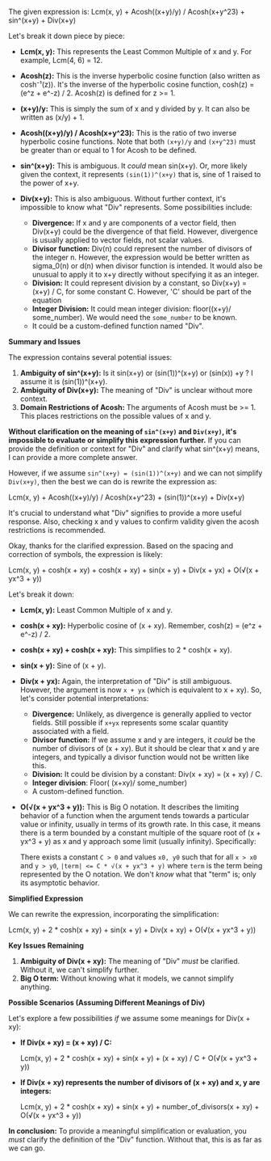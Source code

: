 The given expression is:
Lcm(x, y) + Acosh((x+y)/y) / Acosh(x+y^23) + sin^(x+y) + Div(x+y)

Let's break it down piece by piece:

*   **Lcm(x, y):** This represents the Least Common Multiple of x and y.  For example, Lcm(4, 6) = 12.

*   **Acosh(z):**  This is the inverse hyperbolic cosine function (also written as cosh⁻¹(z)). It's the inverse of the hyperbolic cosine function, cosh(z) = (e^z + e^-z) / 2.  Acosh(z) is defined for z >= 1.

*   **(x+y)/y:**  This is simply the sum of x and y divided by y.  It can also be written as (x/y) + 1.

*   **Acosh((x+y)/y) / Acosh(x+y^23):** This is the ratio of two inverse hyperbolic cosine functions.  Note that both `(x+y)/y` and `(x+y^23)` must be greater than or equal to 1 for Acosh to be defined.

*   **sin^(x+y):** This is ambiguous.  It *could* mean sin(x+y). Or, more likely given the context, it represents `(sin(1))^(x+y)` that is,  sine of 1 raised to the power of x+y.

*   **Div(x+y):**  This is also ambiguous.  Without further context, it's impossible to know what "Div" represents.  Some possibilities include:

    *   **Divergence:** If x and y are components of a vector field, then Div(x+y) could be the divergence of that field.  However, divergence is usually applied to vector fields, not scalar values.
    *   **Divisor function:** Div(n) could represent the number of divisors of the integer n. However, the expression would be better written as sigma_0(n) or d(n) when divisor function is intended. It would also be unusual to apply it to x+y directly without specifying it as an integer.
    *   **Division:**  It could represent division by a constant, so Div(x+y) = (x+y) / C, for some constant C. However, 'C' should be part of the equation
    *   **Integer Division:** It could mean integer division:   floor((x+y)/ some_number).   We would need the `some_number` to be known.
    *   It could be a custom-defined function named "Div".

**Summary and Issues**

The expression contains several potential issues:

1.  **Ambiguity of sin^(x+y):**  Is it sin(x+y) or (sin(1))^(x+y) or (sin(x)) +y ?  I assume it is (sin(1))^(x+y).
2.  **Ambiguity of Div(x+y):** The meaning of "Div" is unclear without more context.
3.  **Domain Restrictions of Acosh:** The arguments of Acosh must be >= 1.  This places restrictions on the possible values of x and y.

**Without clarification on the meaning of `sin^(x+y)` and `Div(x+y)`, it's impossible to evaluate or simplify this expression further.** If you can provide the definition or context for "Div" and clarify what sin^(x+y) means, I can provide a more complete answer.

However, if we assume `sin^(x+y) = (sin(1))^(x+y)` and we can not simplify  `Div(x+y)`, then the best we can do is rewrite the expression as:

Lcm(x, y) + Acosh((x+y)/y) / Acosh(x+y^23) + (sin(1))^(x+y) + Div(x+y)

It's crucial to understand what "Div" signifies to provide a more useful response. Also, checking x and y values to confirm validity given the acosh restrictions is recommended.

Okay, thanks for the clarified expression. Based on the spacing and correction of symbols, the expression is likely:

Lcm(x, y) + cosh(x + xy) + cosh(x + xy) + sin(x + y) + Div(x + yx) + O(√(x + yx^3 + y))

Let's break it down:

*   **Lcm(x, y):** Least Common Multiple of x and y.

*   **cosh(x + xy):** Hyperbolic cosine of (x + xy).  Remember, cosh(z) = (e^z + e^-z) / 2.

*   **cosh(x + xy) + cosh(x + xy):** This simplifies to 2 * cosh(x + xy).

*   **sin(x + y):** Sine of (x + y).

*   **Div(x + yx):** Again, the interpretation of "Div" is still ambiguous. However, the argument is now `x + yx` (which is equivalent to x + xy). So, let's consider potential interpretations:

    *   **Divergence:** Unlikely, as divergence is generally applied to vector fields.  Still possible if `x+yx` represents some scalar quantity associated with a field.
    *   **Divisor function:**  If we assume x and y are integers, it *could* be the number of divisors of (x + xy). But it should be clear that x and y are integers, and typically a divisor function would not be written like this.
    *   **Division:**  It could be division by a constant:  Div(x + xy) = (x + xy) / C.
    *   **Integer division**: Floor( (x+xy)/ some_number)
    *   A custom-defined function.

*   **O(√(x + yx^3 + y)):** This is Big O notation. It describes the limiting behavior of a function when the argument tends towards a particular value or infinity, usually in terms of its growth rate. In this case, it means there is a term bounded by a constant multiple of the square root of (x + yx^3 + y) as x and y approach some limit (usually infinity).  Specifically:

    There exists a constant `C > 0` and values `x0, y0` such that for all `x > x0` and `y > y0`,
    `|term| <= C * √(x + yx^3 + y)`
    where `term` is the term being represented by the O notation.  We don't *know* what that "term" is; only its asymptotic behavior.

**Simplified Expression**

We can rewrite the expression, incorporating the simplification:

Lcm(x, y) + 2 * cosh(x + xy) + sin(x + y) + Div(x + xy) + O(√(x + yx^3 + y))

**Key Issues Remaining**

1.  **Ambiguity of Div(x + xy):**  The meaning of "Div" *must* be clarified. Without it, we can't simplify further.
2.  **Big O term:** Without knowing what it models, we cannot simplify anything.

**Possible Scenarios (Assuming Different Meanings of Div)**

Let's explore a few possibilities *if* we assume some meanings for Div(x + xy):

*   **If Div(x + xy) = (x + xy) / C:**

    Lcm(x, y) + 2 * cosh(x + xy) + sin(x + y) + (x + xy) / C + O(√(x + yx^3 + y))

*   **If Div(x + xy) represents the number of divisors of (x + xy) and x, y are integers:**

    Lcm(x, y) + 2 * cosh(x + xy) + sin(x + y) + number_of_divisors(x + xy) + O(√(x + yx^3 + y))

**In conclusion:** To provide a meaningful simplification or evaluation, you *must* clarify the definition of the "Div" function. Without that, this is as far as we can go.

